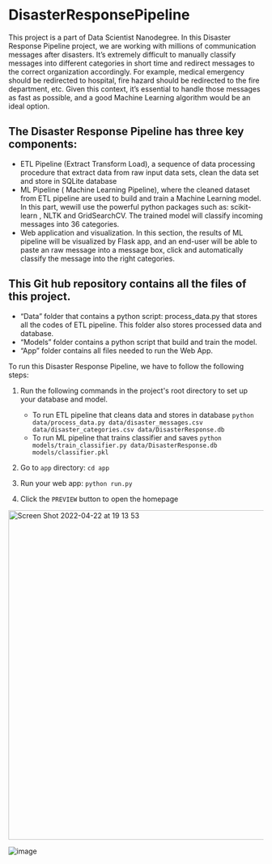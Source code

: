 # DisasterResponsePipeline


This project is a part of Data Scientist Nanodegree. In this Disaster Response Pipeline project, we are working with millions of communication messages after disasters. It’s extremely difficult to manually classify messages into different categories in short time and redirect messages to the correct organization accordingly. For example, medical emergency should be redirected to hospital, fire hazard should be redirected to the fire department, etc. Given this context, it’s essential to handle those messages as fast as possible, and a good Machine Learning algorithm would be an ideal option. 

## The Disaster Response Pipeline has three key components: 

* ETL Pipeline (Extract Transform Load), a sequence of data processing procedure that extract data from raw input data sets, clean the data set and store in SQLite database
* ML Pipeline ( Machine Learning Pipeline), where the cleaned dataset from ETL pipeline are used to build and train a Machine Learning model. In this part, wewill use the powerful python packages such as: scikit-learn , NLTK and GridSearchCV.  The trained model will classify incoming messages into 36 categories. 
* Web application and visualization. In this section, the results of ML pipeline will be visualized by Flask app, and an end-user will be able to paste an raw message into a message box, click and automatically classify the message into the right categories. 

## This Git hub repository contains all the files of this project. 

* “Data” folder that contains a python script: process_data.py that stores all the codes of ETL pipeline. This folder also stores processed data and database.
* “Models” folder contains a python script that build and train the model.
* “App” folder contains all files needed to run the Web App. 

To run this Disaster Response Pipeline, we have to follow the following steps:

1. Run the following commands in the project's root directory to set up your database and model.

    - To run ETL pipeline that cleans data and stores in database
        `python data/process_data.py data/disaster_messages.csv data/disaster_categories.csv data/DisasterResponse.db`
    - To run ML pipeline that trains classifier and saves
        `python models/train_classifier.py data/DisasterResponse.db models/classifier.pkl`

2. Go to `app` directory: `cd app`

3. Run your web app: `python run.py`

4. Click the `PREVIEW` button to open the homepage


<img width="651" alt="Screen Shot 2022-04-22 at 19 13 53" src="https://user-images.githubusercontent.com/6179435/164933837-5213651c-32a8-4f68-9230-c3350c5c5946.png">


![image](https://user-images.githubusercontent.com/6179435/164890438-bc58bf48-3cf5-4bc9-bc3a-84dff686aed7.png)
